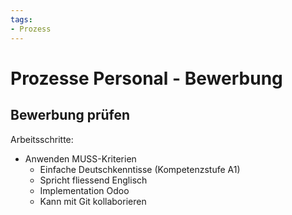 ```yaml
---
tags:
- Prozess
---
```

# Prozesse Personal - Bewerbung

## Bewerbung prüfen

Arbeitsschritte:

* Anwenden MUSS-Kriterien
	* Einfache Deutschkenntisse (Kompetenzstufe A1)
	* Spricht fliessend Englisch
	* Implementation Odoo
	* Kann mit Git kollaborieren